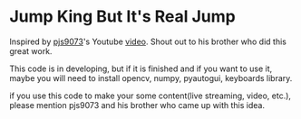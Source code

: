 # Jump King But It's Real Jump

Inspired by [pjs9073](https://www.twitch.tv/pjs9073)'s Youtube [video](https://www.youtube.com/watch?v=tZKS0vWEIwI). Shout out to his brother who did this great work.

This code is in developing, but if it is finished and if you want to use it, maybe you will need to install opencv, numpy, pyautogui, keyboards library.

if you use this code to make your some content(live streaming, video, etc.), please mention pjs9073 and his brother who came up with this idea.
